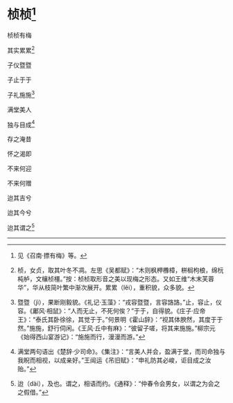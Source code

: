    

# 桢桢[^1]

桢桢有梅

其实累累[^2]

子仪暨暨

子止于于

子礼施施[^3]

满堂美人

独与目成[^4]

存之淹昔

怀之渴即

不来何迎

不来何赠

迨其吉兮

迨其今兮

迨其谓之[^5]

* * *

[^1]: 见《召南·摽有梅》等。
[^2]: 桢，女贞，取其叶冬不凋。左思《吴都赋》：“木则枫柙櫲樟，栟榈枸桹，绵杬杶栌，文欀桢橿。”按：桢桢取形音之美以现梅之形态。又如王维“木末芙蓉华”，华从枝简叶繁中渐次展开。累累（lěi），重积貌，众多貌。
[^3]: 暨暨（jì），果断刚毅貌。《礼记·玉藻》：“戎容暨暨，言容詻詻。”止，容止，仪容。《鄘风·相鼠》：“人而无止，不死何俟？”于于，自得貌。《庄子·应帝王》：“泰氏其卧徐徐，其觉于于。”何景明《霍山辞》：“视其体腴然，其度于于然。”施施，舒行伺闲。《王风·丘中有麻》：“彼留子嗟，将其来施施。”柳宗元《始得西山宴游记》：“施施而行，漫漫而游。”
[^4]: 满堂两句语出《楚辞·少司命》。《集注》：“言美人并会，盈满于堂，而司命独与我睨而相视，以成亲好。”王闿运《吊旧赋》：“申礼防其必峻，讵目成之汝贻。”
[^5]: 迨（dài），及也。谓之，相语而约。《通释》：“仲春令会男女，以谓之为会之之假借。”